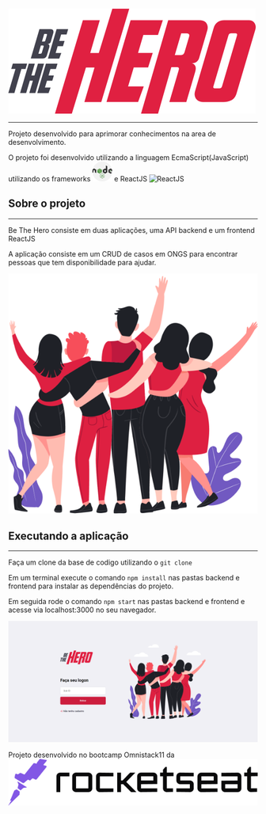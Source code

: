 ![BE THE HERO](Frontend/src/assets/logo.svg)

---

Projeto desenvolvido para aprimorar conhecimentos na area de desenvolvimento.

O projeto foi desenvolvido utilizando a linguagem EcmaScript(JavaScript) utilizando os frameworks <img src="nodejs-icon.svg" alt="NodeJS" height="40"> e ReactJS <img src="Frontend/public/favicon.ico" alt="ReactJS" height="20">

## Sobre o projeto

---

Be The Hero consiste em duas aplicações, uma API backend e um frontend ReactJS

A aplicação consiste em um CRUD de casos em ONGS para encontrar pessoas que tem disponibilidade para ajudar.

![Heroes](Frontend/src/assets/heroes.png)

## Executando a aplicação

---

Faça um clone da base de codigo utilizando o `git clone`

Em um terminal execute o comando
`npm install` nas pastas backend e frontend para instalar as dependências do projeto.

Em seguida rode o comando `npm start` nas pastas backend e frontend e acesse via localhost:3000 no seu navegador.

![Landing Page](Projeto-landing-page.png)

Projeto desenvolvido no bootcamp Omnistack11 da ![RocketSeat](logo_rocketseat.png)
